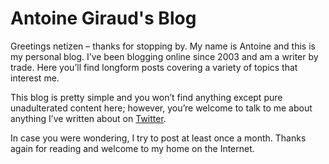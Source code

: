 # Antoine Giraud's Blog

Greetings netizen – thanks for stopping by. My name is Antoine and this is my personal blog. I’ve been blogging online since 2003 and am a writer by trade. Here you’ll find longform posts covering a variety of topics that interest me. 

This blog is pretty simple and you won’t find anything except pure unadulterated content here; however, you’re welcome to talk to me about anything I’ve written about on [Twitter](https://twitter.com/wordbit). 

In case you were wondering, I try to post at least once a month. Thanks again for reading and welcome to my home on the Internet.